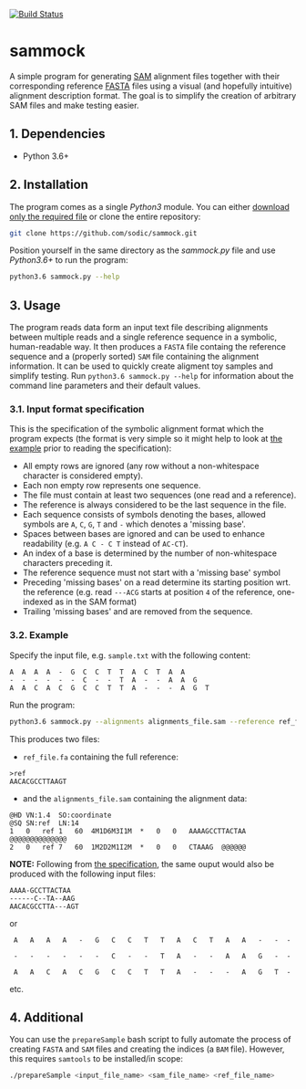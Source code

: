 [![Build Status](https://travis-ci.org/sodic/sammock.svg?branch=master)](https://travis-ci.org/sodic/sammock)

# sammock
A simple program for generating [SAM](https://samtools.github.io/hts-specs/SAMv1.pdf) alignment files together with their corresponding reference [FASTA](https://en.wikipedia.org/wiki/FASTA_format) files using a visual (and hopefully intuitive) alignment description format. The goal is to simplify the creation of arbitrary SAM files and make testing easier. 

## 1. Dependencies
- Python 3.6+

## 2. Installation
The program comes as a single _Python3_ module. You can either <a href="sammock.py" download>download only the required file</a>  or clone the entire repository:
```bash
git clone https://github.com/sodic/sammock.git
```
Position yourself in the same directory as the _sammock.py_ file and use _Python3.6+_ to run the program:
```bash
python3.6 sammock.py --help
```
## 3. Usage
The program reads data form an input text file describing alignments between multiple reads and a single reference sequence in a symbolic, human-readable way. It then produces a `FASTA` file containg the reference sequence and a (properly sorted) `SAM` file containing the alignment information. It can be used to quickly create aligment toy samples and simplify testing. Run `python3.6 sammock.py --help` for information about the command line parameters and their default values.


### 3.1. Input format specification
This is the specification of the symbolic alignment format which the program expects (the format is very simple so it might help to look at [the example](#32-example) prior to reading the specification):
- All empty rows are ignored (any row without a non-whitespace character is considered empty).
- Each non empty row represents one sequence.
- The file must contain at least two sequences (one read and a reference).
- The reference is always considered to be the last sequence in the file.
- Each sequence consists of symbols denoting the bases, allowed symbols are `A`, `C`, `G`, `T` and `-` which denotes a 'missing base'.
- Spaces between bases are ignored and can be used to enhance readability (e.g. `A C - C T` instead of `AC-CT`).
- An index of a base is determined by the number of non-whitespace characters preceding it.
- The reference sequence must not start with a 'missing base' symbol
- Preceding 'missing bases' on a read determine its starting position wrt. the reference (e.g. read `---ACG` starts at position `4` of the reference, one-indexed as in the SAM format)
- Trailing 'missing bases' and are removed from the sequence.

### 3.2. Example
Specify the input file, e.g. `sample.txt` with the following content:
```
A  A  A  A  -  G  C  C  T  T  A  C  T  A  A 
-  -  -  -  -  -  C  -  -  T  A  -  -  A  A  G
A  A  C  A  C  G  C  C  T  T  A  -  -  -  A  G  T
```
Run the program:
```bash
python3.6 sammock.py --alignments alignments_file.sam --reference ref_file.fa
```
This produces two files: 
- `ref_file.fa` containing the full reference:
```
>ref
AACACGCCTTAAGT
```
- and the `alignments_file.sam` containing the alignment data:
```
@HD	VN:1.4	SO:coordinate
@SQ	SN:ref	LN:14
1	0	ref	1	60	4M1D6M3I1M	*	0	0	AAAAGCCTTACTAA	@@@@@@@@@@@@@@
2	0	ref	7	60	1M2D2M1I2M	*	0	0	CTAAAG	@@@@@@
```

**NOTE:** Following from [the specification](#31-input-format-specification), the same ouput would also be produced with the following input files:
```
AAAA-GCCTTACTAA
------C--TA--AAG
AACACGCCTTA---AGT
```
or
```
 A   A   A   A   -   G   C   C   T   T   A   C   T   A   A   -   -  -
 
 -   -   -   -   -   -   C   -   -   T   A   -   -   A   A   G   -  -
 
 A   A   C   A   C   G   C   C   T   T   A   -   -   -   A   G   T  -
```
etc.

## 4. Additional
You can use the `prepareSample` bash script to fully automate the process of creating `FASTA` and `SAM` files and creating the indices (a `BAM` file). However, this requires `samtools` to be installed/in scope:
```bash
./prepareSample <input_file_name> <sam_file_name> <ref_file_name>
```
